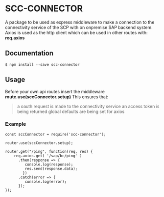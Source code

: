 # SCC-CONNECTOR

A package to be used as express middleware to make a connection to the connectivity service of the SCP with on onpremise SAP backend system.
Axios is used as the http client which can be used in other routes with: **req.axios**

## Documentation

```
$ npm install --save scc-connector
```

## Usage

Before your own api routes insert the middleware **route.use(sccConnector.setup)**
This ensures that:
> a oauth request is made to the connectivity service
> an access token is being returned
> global defaults are being set for axios

### Example
```
const sccConnector = require('scc-connector');

router.use(sccConnector.setup);

router.get("/ping", function(req, res) {
    req.axios.get( '/sap/bc/ping' )
      .then(response => {
         console.log(response);
         res.send(response.data);
        })
      .catch(error => {
         console.log(error);
      });  
});

```

